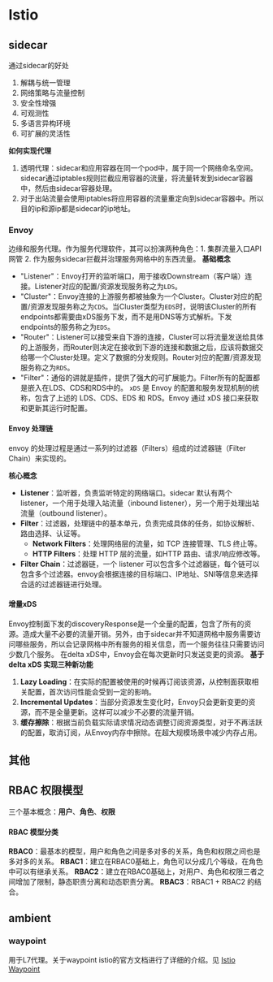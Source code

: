 # Istio


## sidecar
通过sidecar的好处
1. 解耦与统一管理
2. 网络策略与流量控制
3. 安全性增强
4. 可观测性
5. 多语言异构环境
5. 可扩展的灵活性

**如何实现代理**
1. 透明代理：sidecar和应用容器在同一个pod中，属于同一个网络命名空间。sidecar通过iptables规则拦截应用容器的流量，将流量转发到sidecar容器中，然后由sidecar容器处理。
2. 对于出站流量会使用iptables将应用容器的流量重定向到sidecar容器中。所以目的ip和源ip都是sidecar的ip地址。


### Envoy
边缘和服务代理。作为服务代理软件，其可以扮演两种角色：1. 集群流量入口API网管 2. 作为服务sidecar拦截并治理服务网格中的东西流量。
**基础概念**
- "Listener"：Envoy打开的监听端口，用于接收Downstream（客户端）连接。Listener对应的配置/资源发现服务称之为`LDS`。
- "Cluster"：Envoy连接的上游服务都被抽象为一个Cluster。Cluster对应的配置/资源发现服务称之为`CDS`。当Cluster类型为`EDS`时，说明该Cluster的所有endpoints都需要由xDS服务下发，而不是用DNS等方式解析。下发endpoints的服务称之为`EDS`。
- "Router"：Listener可以接受来自下游的连接，Cluster可以将流量发送给具体的上游服务，而Router则决定在接收到下游的连接和数据之后，应该将数据交给哪一个Cluster处理。定义了数据的分发规则。Router对应的配置/资源发现服务称之为`RDS`。
- "Filter"：通俗的讲就是插件，提供了强大的可扩展能力。Filter所有的配置都是嵌入在LDS、CDS和RDS中的。
`xDS` 是 Envoy 的配置和服务发现机制的统称，包含了上述的 LDS、CDS、EDS 和 RDS。Envoy 通过 xDS 接口来获取和更新其运行时配置。

#### Envoy 处理链

envoy 的处理过程是通过一系列的过滤器（Filters）组成的过滤器链（Filter Chain）来实现的。

**核心概念**

- **Listener**：监听器，负责监听特定的网络端口。sidecar 默认有两个 listener，一个用于处理入站流量（inbound listener），另一个用于处理出站流量（outbound listener）。
- **Filter**：过滤器，处理链中的基本单元，负责完成具体的任务，如协议解析、路由选择、认证等。
    - **Network Filters**：处理网络层的流量，如 TCP 连接管理、TLS 终止等。
    - **HTTP Filters**：处理 HTTP 层的流量，如HTTP 路由、请求/响应修改等。
- **Filter Chain**：过滤器链，一个 listener 可以包含多个过滤器链，每个链可以包含多个过滤器。envoy会根据连接的目标端口、IP地址、SNI等信息来选择合适的过滤器链进行处理。

#### 增量xDS
Envoy控制面下发的discoveryResponse是一个全量的配置，包含了所有的资源。造成大量不必要的流量开销。另外，由于sidecar并不知道网格中服务需要访问哪些服务，所以会记录网格中所有服务的相关信息，而一个服务往往只需要访问少数几个服务。
在delta xDS中，Envoy会在每次更新时只发送变更的资源。
**基于 delta xDS 实现三种新功能**
1. **Lazy Loading**：在实际的配置被使用的时候再订阅该资源，从控制面获取相关配置，首次访问性能会受到一定的影响。
2. **Incremental Updates**：当部分资源发生变化时，Envoy只会更新变更的资源，而不是全量更新。这样可以减少不必要的流量开销。
3. **缓存擦除**：根据当前负载实际请求情况动态调整订阅资源类型，对于不再活跃的配置，取消订阅，从Envoy内存中擦除。在超大规模场景中减少内存占用。

## 其他
## RBAC 权限模型
三个基本概念：**用户**、**角色**、**权限**
#### RBAC 模型分类
**RBAC0**：最基本的模型，用户和角色之间是多对多的关系，角色和权限之间也是多对多的关系。
**RBAC1**：建立在RBAC0基础上，角色可以分成几个等级，在角色中可以有继承关系。
**RBAC2**：建立在RBAC0基础上，对用户、角色和权限三者之间增加了限制，静态职责分离和动态职责分离。
**RBAC3**：RBAC1 + RBAC2 的结合。

## ambient

### waypoint
用于L7代理。关于waypoint istio的官方文档进行了详细的介绍。见 [Istio Waypoint](https://istio.io/latest/zh/docs/ambient/usage/waypoint/)

